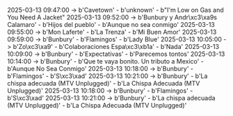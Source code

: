 2025-03-13 09:47:00 -> b'Cavetown' - b'unknown' - b"I'm Low on Gas and You Need A Jacket"
2025-03-13 09:52:00 -> b'Bunbury y Andr\xc3\xa9s Calamaro' - b'Hijos del pueblo' - b'Aunque no sea conmigo'
2025-03-13 09:55:00 -> b'Mon Laferte' - b'La Trenza' - b'Mi Buen Amor'
2025-03-13 09:59:00 -> b'Bunbury' - b'Flamingos' - b'Lady Blue'
2025-03-13 10:05:00 -> b'Zo\xc3\xa9' - b'Colaboraciones Espa\xc3\xb1a' - b'Nada'
2025-03-13 10:09:00 -> b'Bunbury' - b'Expectativas' - b'Parecemos tontos'
2025-03-13 10:14:00 -> b'Bunbury' - b'Que te vaya bonito. Un tributo a Mexico' - b'Aunque No Sea Conmigo'
2025-03-13 10:18:00 -> b'Bunbury' - b'Flamingos' - b'S\xc3\xad'
2025-03-13 10:21:00 -> b'Bunbury' - b'La chispa adecuada (MTV Unplugged)' - b'La Chispa Adecuada (MTV Unplugged)'
2025-03-13 10:18:00 -> b'Bunbury' - b'Flamingos' - b'S\xc3\xad'
2025-03-13 10:21:00 -> b'Bunbury' - b'La chispa adecuada (MTV Unplugged)' - b'La Chispa Adecuada (MTV Unplugged)'

